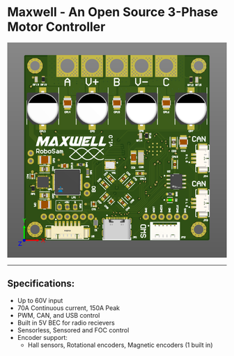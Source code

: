 # Maxwell - An Open Source 3-Phase Motor Controller


![pcb_front_3d.png](Docs/Hardware/V1.0/pcb_front_3d.png)

---
## Specifications:
- Up to 60V input
- 70A Continuous current, 150A Peak
- PWM, CAN, and USB control
- Built in 5V BEC for radio recievers
- Sensorless, Sensored and FOC control
- Encoder support:
    - Hall sensors, Rotational encoders, Magnetic encoders (1 built in)

